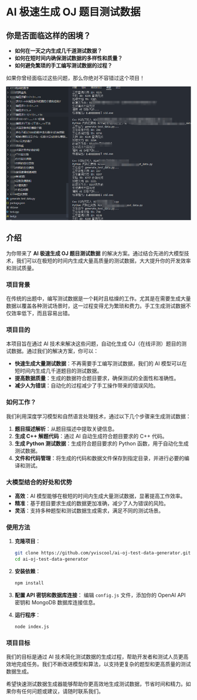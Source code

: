 # AI 极速生成 OJ 题目测试数据

## 你是否面临这样的困境？

- **如何在一天之内生成几千道测试数据？**
- **如何在短时间内确保测试数据的多样性和质量？**
- **如何避免繁琐的手工编写测试数据的过程？**

如果你曾经面临过这些问题，那么你绝对不容错过这个项目！

![test](test.png)

## 介绍

为你带来了 **AI 极速生成 OJ 题目测试数据** 的解决方案。通过结合先进的大模型技术，我们可以在极短的时间内生成大量高质量的测试数据，大大提升你的开发效率和测试质量。

### 项目背景

在传统的出题中，编写测试数据是一个耗时且枯燥的工作。尤其是在需要生成大量数据以覆盖各种测试场景时，这一过程变得尤为繁琐和费力。手工生成测试数据不仅效率低下，而且容易出错。

### 项目目的

本项目旨在通过 AI 技术来解决这些问题，自动化生成 OJ（在线评测）题目的测试数据。通过我们的解决方案，你可以：

- **快速生成大量测试数据**：不再需要手工编写测试数据，我们的 AI 模型可以在短时间内生成几千道题目的测试数据。
- **提高数据质量**：生成的数据符合题目要求，确保测试的全面性和准确性。
- **减少人为错误**：自动化的过程减少了手工操作带来的错误风险。

### 如何工作？

我们利用深度学习模型和自然语言处理技术，通过以下几个步骤来生成测试数据：

1. **题目描述解析**：从题目描述中提取关键信息。
2. **生成 C++ 解题代码**：通过 AI 自动生成符合题目要求的 C++ 代码。
3. **生成 Python 测试数据**：生成符合题目要求的 Python 函数，用于自动化生成测试数据。
4. **文件和代码管理**：将生成的代码和数据文件保存到指定目录，并进行必要的编译和测试。

### 大模型结合的好处和优势

- **高效**：AI 模型能够在极短的时间内生成大量测试数据，显著提高工作效率。
- **精准**：基于题目要求生成的数据更加准确，减少了人为错误的风险。
- **灵活**：支持多种题型和测试数据生成需求，满足不同的测试场景。

### 使用方法

1. **克隆项目**：
    ```bash
    git clone https://github.com/yviscool/ai-oj-test-data-generator.git
    cd ai-oj-test-data-generator
    ```

2. **安装依赖**：
    ```bash
    npm install
    ```

3. **配置 API 密钥和数据库连接**：
    编辑 `config.js` 文件，添加你的 OpenAI API 密钥和 MongoDB 数据库连接信息。

4. **运行程序**：
    ```bash
    node index.js
    ```

### 项目目标

我们的目标是通过 AI 技术简化测试数据的生成过程，帮助开发者和测试人员更高效地完成任务。我们不断改进模型和算法，以支持更复杂的题型和更高质量的测试数据生成。

希望快速测试数据生成器能够帮助你更高效地生成测试数据，节省时间和精力。如果你有任何问题或建议，请随时联系我们。
